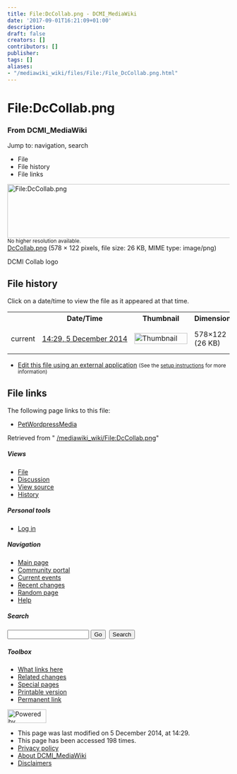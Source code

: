 ```yaml
---
title: File:DcCollab.png - DCMI_MediaWiki
date: '2017-09-01T16:21:09+01:00'
description: 
draft: false
creators: []
contributors: []
publisher: 
tags: []
aliases:
- "/mediawiki_wiki/files/File:/File_DcCollab.png.html"
---
```


<a id="top"></a>
# File:DcCollab.png

### From DCMI\_MediaWiki

Jump to: navigation, search
<!-- start content -->
- File
- File history
- File links

 [<img alt="File:DcCollab.png" src="/images/0/0b/DcCollab.png" width="578" height="122">](/mediawiki_wiki/files/DcCollab.png)  
<small>No higher resolution available.</small>  
 [DcCollab.png](/images/0/0b/DcCollab.png)‎ (578 × 122 pixels, file size: 26 KB, MIME type: image/png)

DCMI Collab logo

<!-- 
NewPP limit report
Preprocessor node count: 1/1000000
Post-expand include size: 0/2097152 bytes
Template argument size: 0/2097152 bytes
Expensive parser function count: 0/100
-->
## File history

Click on a date/time to view the file as it appeared at that time.

<table class="wikitable filehistory">
  <tr>
    <td></td>
    <th>Date/Time</th>
    <th>Thumbnail</th>
    <th>Dimensions</th>
    <th>User</th>
    <th>Comment</th>
  </tr>
  <tr>
    <td>current</td>
    <td class="filehistory-selected" style="white-space: nowrap;"><a href="/mediawiki_wiki/files/DcCollab.png">14:29, 5 December 2014</a></td>
    <td><a href="/images/0/0b/DcCollab.png"><img alt="Thumbnail for version as of 14:29, 5 December 2014" src="/images/0/0b/DcCollab.png" width="120" height="25"></a></td>
    <td>578×122 <span style="white-space: nowrap;">(26 KB)</span>
    </td>
    <td>
      <a href="/index.php?title=User:StuartSutton&amp;action=edit&amp;redlink=1" class="new mw-userlink" title="User:StuartSutton (page does not exist)">StuartSutton</a> <span style="white-space: nowrap;"> <span class="mw-usertoollinks">(<a href="/index.php?title=User_talk:StuartSutton&amp;action=edit&amp;redlink=1" class="new" title="User talk:StuartSutton (page does not exist)">Talk</a> | <a href="/index.php/Special:Contributions/StuartSutton" title="Special:Contributions/StuartSutton">contribs</a>)</span></span>
    </td>
    <td> <span class="comment">(DCMI Collab logo)</span>
    </td>
  </tr>
</table>

  

- [Edit this file using an external application](/index.php?title=File:DcCollab.png&action=edit&externaledit=true&mode=file "File:DcCollab.png") <small>(See the <a href="http://www.mediawiki.org/wiki/Manual:External_editors" class="external text" rel="nofollow">setup instructions</a> for more information)</small>

## File links

The following page links to this file:

- [PetWordpressMedia](/index.php/PetWordpressMedia "PetWordpressMedia")

Retrieved from " [/mediawiki_wiki/File:DcCollab.png](/mediawiki_wiki/files/File:/File:DcCollab.png.html)"

<!-- end content -->

##### Views

- [File](/mediawiki_wiki/files/File:/File:DcCollab.png.html "View the file page [c]")
- [Discussion](/index.php?title=File_talk:DcCollab.png&action=edit&redlink=1 "Discussion about the content page [t]")
- [View source](/index.php?title=File:DcCollab.png&action=edit "This page is protected.
You can view its source [e]")
- [History](/index.php?title=File:DcCollab.png&action=history "Past revisions of this page [h]")

##### Personal tools

- [Log in](/index.php?title=Special:UserLogin&returnto=File:DcCollab.png "You are encouraged to log in; however, it is not mandatory [o]")

<script type="text/javascript"> if (window.isMSIE55) fixalpha(); </script>

##### Navigation

- [Main page](/index.php/Main_Page "Visit the main page [z]")
- [Community portal](/index.php/DCMI_MediaWiki:Community_portal "About the project, what you can do, where to find things")
- [Current events](/index.php/DCMI_MediaWiki:Current_events "Find background information on current events")
- [Recent changes](/index.php/Special:RecentChanges "The list of recent changes in the wiki [r]")
- [Random page](/index.php/Special:Random "Load a random page [x]")
- [Help](/index.php/Help:Contents "The place to find out")

##### <label for="searchInput">Search</label>

<form action="/index.php" id="searchform">
				<input type="hidden" name="title" value="Special:Search">
				<input id="searchInput" title="Search DCMI_MediaWiki" accesskey="f" type="search" name="search">
				<input type="submit" name="go" class="searchButton" id="searchGoButton" value="Go" title="Go to a page with this exact name if exists"> 
				<input type="submit" name="fulltext" class="searchButton" id="mw-searchButton" value="Search" title="Search the pages for this text">
			</form>

##### Toolbox

- [What links here](/index.php/Special:WhatLinksHere/File:DcCollab.png "List of all wiki pages that link here [j]")
- [Related changes](/index.php/Special:RecentChangesLinked/File:DcCollab.png "Recent changes in pages linked from this page [k]")
- [Special pages](/index.php/Special:SpecialPages "List of all special pages [q]")
- [Printable version](/index.php?title=File:DcCollab.png&printable=yes "Printable version of this page [p]")
- [Permanent link](/index.php?title=File:DcCollab.png&oldid=8857 "Permanent link to this revision of the page")

<!-- end of the left (by default at least) column -->

 [<img src="/skins/common/images/poweredby_mediawiki_88x31.png" height="31" width="88" alt="Powered by MediaWiki">](http://www.mediawiki.org/)

- This page was last modified on 5 December 2014, at 14:29.
- This page has been accessed 198 times.
- [Privacy policy](/index.php/DCMI_MediaWiki:Privacy_policy "DCMI MediaWiki:Privacy policy")
- [About DCMI\_MediaWiki](/index.php/DCMI_MediaWiki:About "DCMI MediaWiki:About")
- [Disclaimers](/index.php/DCMI_MediaWiki:General_disclaimer "DCMI MediaWiki:General disclaimer")

<script>if (window.runOnloadHook) runOnloadHook();</script><!-- Served in 0.464 secs. -->

